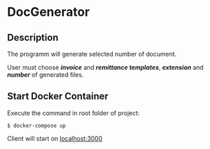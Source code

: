 # __DocGenerator__

## __Description__
The programm will generate selected number of document.

User must choose ___invoice___ and ___remittance templates___, ___extension___ and ___number___ of generated files.

## __Start Docker Container__

Execute the command in root folder of project:

``` 
$ docker-compose up
```

Client will start on [localhost:3000](http://localhost:3000/) 
